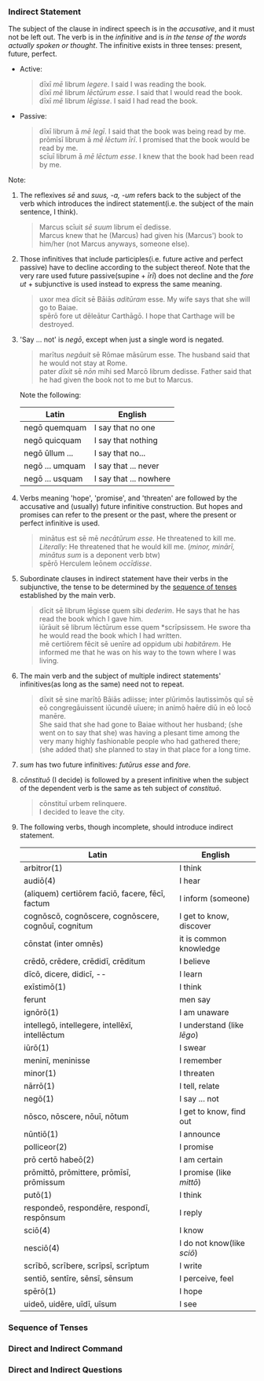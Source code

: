 ### Indirect Statement

The subject of the clause in indirect speech is in the *accusative*, and it must not be left out. The verb is in the *infinitive* and is *in the tense of the words actually spoken or thought*. The infinitive exists in three tenses: present, future, perfect.

- Active:

    > dīxī *mē* librum *legere*.
    > I said I was reading the book.  
    > dīxī *mē* librum *lēctūrum esse*.
    > I said that I would read the book.  
    > dīxī *mē* librum *lēgisse*.
    > I said I had read the book.

- Passive:

    > dīxī librum ā *mē legī*.
    > I said that the book was being read by me.  
    > prōmīsī librum ā *mē lēctum īrī*.
    > I promised that the book would be read by me.  
    > scīuī librum ā *mē lēctum esse*.
    > I knew that the book had been read by me.

Note:

1. The reflexives *sē* and *suus, -a, -um* refers back to the subject of the verb which introduces the indirect statement(i.e. the subject of the main sentence, I think).

    > Marcus scīuit *sē* *suum* librum eī dedisse.  
    > Marcus knew that he (Marcus) had given his (Marcus') book to him/her (not Marcus anyways, someone else).

2. Those infinitives that include participles(і.e. future active and perfect passive) have to decline according to the subject thereof. Note that the very rare used future passive(supine + *īrī*) does not decline and the *fore ut* + subjunctive is used instead to express the same meaning.

    > uxor mea dīcit sē Bāiās *aditūram* esse.
    > My wife says that she will go to Baiae.  
    > spērō fore ut dēleātur Carthāgō.
    > I hope that Carthage will be destroyed.

3. 'Say ... not' is *negō*, except when just a single word is negated.

    > marītus *negāuit* sē Rōmae māsūrum esse.
    > The husband said that he would not stay at Rome.  
    > pater *dīxit* sē *nōn* mihi sed Marcō librum dedisse.
    > Father said that he had given the book not to me but to Marcus.

    Note the following:

     | Latin           | English                |
     |-----------------|------------------------|
     | negō quemquam   | I say that no one      |
     | negō quicquam   | I say that nothing     |
     | negō ūllum ...  | I say that no...       |
     | negō ... umquam | I say that ... never   |
     | negō ... usquam | I say that ... nowhere |

4. Verbs meaning 'hope', 'promise', and 'threaten' are followed by the accusative and (usually) future infinitive construction. But hopes and promises can refer to the present or the past, where the present or perfect infinitive is used.

    > minātus est sē mē *necātūrum esse*.
    > He threatened to kill me. *Literally*: He threatened that he would kill me. (*minor, minārī, minātus sum* is a deponent verb btw)  
    > spērō Herculem leōnem *occīdisse*.

5. Subordinate clauses in indirect statement have their verbs in the subjunctive, the tense to be determined by the [sequence of tenses](#sequence-of-tenses) established by the main verb.

    > dīcit sē librum lēgisse quem sibi *dederim*.
    > He says that he has read the book which I gave him.  
    > iūrāuit sē librum lēctūrum esse quem *scrīpsissem.
    > He swore tha he would read the book which I had written.  
    > mē certiōrem fēcit sē uenīre ad oppidum ubi *habitārem*.
    > He informed me that he was on his way to the town where І was living.

6. The main verb and the subject of multiple indirect statements' infinitives(as long as the same) need not to repeat.

    > dīxit sē sine marītō Bāiās adiisse; inter plūrimōs lautissimōs quī sē eō congregāuissent iūcundē uīuere; in animō haēre diū in eō locō manēre.  
    > She said that she had gone to Baiae without her husband; (she went on to say that she) was having a plesant time among the very many highly fashionable people who had gathered there; (she added that) she planned to stay in that place for a long time.

7. *sum* has two future infinitives: *futūrus esse* and *fore*.

8. *cōnstituō* (I decide) is followed by a present infinitive when the subject of the dependent verb is the same as teh subject of *constituō*.

    > cōnstituī urbem relinquere.  
    > I decided to leave the city.

9. The following verbs, though incomplete, should introduce indirect statement.

     | Latin                                               | English                    |
     |-----------------------------------------------------|----------------------------|
     | arbitror(1)                                         | I think                    |
     | audiō(4)                                            | I hear                     |
     | (aliquem) certiōrem faciō, facere, fēcī, factum     | I inform (someone)         |
     | cognōscō, cognōscere, cognōscere, cognōuī, cognitum | I get to know, discover    |
     | cōnstat (inter omnēs)                               | it is common knowledge     |
     | crēdō, crēdere, crēdidī, crēditum                   | I believe                  |
     | dīcō, dicere, didicī, --                            | I learn                    |
     | exīstimō(1)                                         | I think                    |
     | ferunt                                              | men say                    |
     | ignōrō(1)                                           | I am unaware               |
     | intellegō, intellegere, intellēxī, intellēctum      | I understand (like *lēgo*) |
     | iūrō(1)                                             | I swear                    |
     | meninī, meninisse                                   | I remember                 |
     | minor(1)                                            | I threaten                 |
     | nārrō(1)                                            | I tell, relate             |
     | negō(1)                                             | I say ... not              |
     | nōsco, nōscere, nōuī, nōtum                         | I get to know, find out    |
     | nūntiō(1)                                           | I announce                 |
     | polliceor(2)                                        | I promise                  |
     | prō certō habeō(2)                                  | I am certain               |
     | prōmittō, prōmittere, prōmīsī, prōmissum            | I promise (like *mittō*)   |
     | putō(1)                                             | I think                    |
     | respondeō, respondēre, respondī, respōnsum          | I reply                    |
     | sciō(4)                                             | I know                     |
     | nesciō(4)                                           | I do not know(like *sciō*) |
     | scrībō, scrībere, scrīpsī, scrīptum                 | I write                    |
     | sentiō, sentīre, sēnsī, sēnsum                      | I perceive, feel           |
     | spērō(1)                                            | I hope                     |
     | uideō, uidēre, uīdī, uīsum                          | I see                      |

### Sequence of Tenses



### Direct and Indirect Command

### Direct and Indirect Questions
